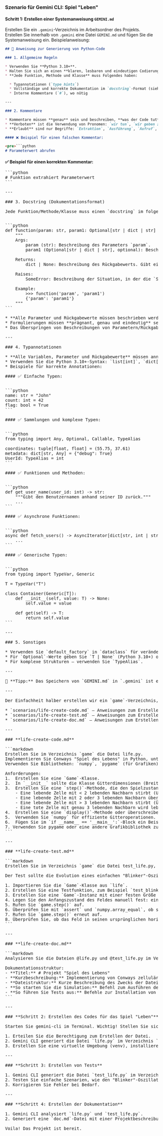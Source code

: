 ### **Szenario für Gemini CLI: Spiel "Leben"**

#### **Schritt 1: Erstellen einer Systemanweisung `GEMINI.md`**

Erstellen Sie ein `.gemini`-Verzeichnis im Arbeitsordner des Projekts. Erstellen Sie innerhalb von `.gemini` eine Datei `GEMINI.md` und fügen Sie die Systemanweisung ein. Beispielanweisung:

````markdown
## 📘 Anweisung zur Generierung von Python-Code

### 1. Allgemeine Regeln

* Verwenden Sie **Python 3.10+**.
* Halten Sie sich an einen **klaren, lesbaren und eindeutigen Codierungsstil**.
* **Jede Funktion, Methode und Klasse** muss Folgendes haben:

  * Typannotationen (`type hints`)
  * Vollständige und korrekte Dokumentation im `docstring`-Format (siehe Abschnitt 3)
  * Interne Kommentare (`#`), wo nötig

---

### 2. Kommentare

* Kommentare müssen **genau** sein und beschreiben, **was der Code tut**, nicht „was wir tun“.
* **Verboten** ist die Verwendung von Pronomen: `wir tun`, `wir geben zurück`, `wir senden`, `wir gehen` usw.
* **Erlaubt** sind nur Begriffe: `Extraktion`, `Ausführung`, `Aufruf`, `Ersetzung`, `Prüfung`, `Senden`, `Funktion führt aus`, `Funktion ändert Wert` usw.

#### ❌ Beispiel für einen falschen Kommentar:

<pre>```python
# Parameterwert abrufen
````

#### ✅ Beispiel für einen korrekten Kommentar:

<pre>```python
# Funktion extrahiert Parameterwert
```

---

### 3. Docstring (Dokumentationsformat)

Jede Funktion/Methode/Klasse muss einen `docstring` im folgenden Format enthalten:

<pre>```python
def function(param: str, param1: Optional[str | dict | str] = None) -> dict | None:
    """
    Args:
        param (str): Beschreibung des Parameters `param`.
        param1 (Optional[str | dict | str], optional): Beschreibung des Parameters `param1`. Standardwert `None`.

    Returns:
        dict | None: Beschreibung des Rückgabewerts. Gibt ein Wörterbuch oder `None` zurück.

    Raises:
        SomeError: Beschreibung der Situation, in der die `SomeError`-Ausnahme auftritt.

    Example:
        >>> function('param', 'param1')
        {'param': 'param1'}
    """
```

* **Alle Parameter und Rückgabewerte müssen beschrieben werden.**
* Formulierungen müssen **prägnant, genau und eindeutig** sein.
* Das Überspringen von Beschreibungen von Parametern/Rückgabewerten/Ausnahmen ist nicht zulässig.

---

### 4. Typannotationen

* **Alle Variablen, Parameter und Rückgabewerte** müssen annotiert werden.
* Verwenden Sie die Python 3.10+-Syntax: `list[int]`, `dict[str, Any]`, `str | None` usw.
* Beispiele für korrekte Annotationen:

#### ✅ Einfache Typen:

<pre>```python
name: str = "John"
count: int = 42
flag: bool = True
```

#### ✅ Sammlungen und komplexe Typen:

<pre>```python
from typing import Any, Optional, Callable, TypeAlias

coordinates: tuple[float, float] = (55.75, 37.61)
metadata: dict[str, Any] = {"debug": True}
UserId: TypeAlias = int
```

#### ✅ Funktionen und Methoden:

<pre>```python
def get_user_name(user_id: int) -> str:
    """Gibt den Benutzernamen anhand seiner ID zurück."""
    ...
```

#### ✅ Asynchrone Funktionen:

<pre>```python
async def fetch_users() -> AsyncIterator[dict[str, int | str]]:
    ...
```

#### ✅ Generische Typen:

<pre>```python
from typing import TypeVar, Generic

T = TypeVar("T")

class Container(Generic[T]):
    def __init__(self, value: T) -> None:
        self.value = value

    def get(self) -> T:
        return self.value
```

---

### 5. Sonstiges

* Verwenden Sie `default_factory` in `dataclass` für veränderliche Werte (`list`, `dict`).
* Für `Optional`-Werte geben Sie `T | None` (Python 3.10+) oder `Optional[T]` an.
* Für komplexe Strukturen — verwenden Sie `TypeAlias`.

---

📌 **Tipp:** Das Speichern von `GEMINI.md` in `.gemini` ist eine Standardpraxis für gemini-cli. Beim Generieren von Code sollten Sie immer Typannotationen und `docstring` einschließen und subjektive Formulierungen in Kommentaren vermeiden. Ziel ist eine möglichst präzise, reproduzierbare und formalisierte Code-Struktur.

---

Der Einfachheit halber erstellen wir ein `game`-Verzeichnis, in dem die Projektdateien gespeichert werden, und ein `scenarios`-Verzeichnis, in dem die Szenarien für Gemini CLI gespeichert werden:

* `scenarios/life-create-code.md` — Anweisungen zum Erstellen des Codes für das Spiel "Leben"
* `scenarios/life-create-test.md` — Anweisungen zum Erstellen von Tests
* `scenarios/life-create-doc.md` — Anweisungen zum Erstellen von Dokumentation

---

### **life-create-code.md**

```markdown
Erstellen Sie im Verzeichnis `game` die Datei life.py.
Implementieren Sie Conways "Spiel des Lebens" in Python, unter Verwendung eines objektorientierten Ansatzes.
Verwenden Sie Bibliotheken: `numpy`, `pygame` (für Grafiken).

Anforderungen:
1.  Erstellen Sie eine `Game`-Klasse.
2.  In `__init__` sollte die Klasse Gitterdimensionen (Breite, Höhe) annehmen und ein zufälliges Anfangsfeld erstellen.
3.  Erstellen Sie eine `step()`-Methode, die den Spielzustand um einen Schritt aktualisiert:
    - Eine lebende Zelle mit < 2 lebenden Nachbarn stirbt (Unterbevölkerung).
    - Eine lebende Zelle mit 2 oder 3 lebenden Nachbarn überlebt.
    - Eine lebende Zelle mit > 3 lebenden Nachbarn stirbt (Überbevölkerung).
    - Eine tote Zelle mit genau 3 lebenden Nachbarn wird lebendig (Reproduktion).
4.  Erstellen Sie eine `display()`-Methode oder überschreiben Sie `__str__`, um das Feld in der Konsole auszugeben ('■' für eine lebende Zelle, ' ' für eine tote).
5.  Verwenden Sie `numpy` für effiziente Gitteroperationen.
6.  Fügen Sie im `if __name__ == '__main__':`-Block ein Beispiel hinzu, das ein Spiel erstellt und die Simulation mit einer kleinen Verzögerung zwischen den Schritten ausführt.
7. Verwenden Sie pygame oder eine andere Grafikbibliothek zur Spielvisualisierung.
```

---

### **life-create-test.md**

```markdown
Erstellen Sie im Verzeichnis `game` die Datei test_life.py, unter Verwendung des Kontexts aus der Datei @life.py. Verwenden Sie das pytest-Framework.

Der Test sollte die Evolution eines einfachen "Blinker"-Oszillators überprüfen:

1. Importieren Sie die `Game`-Klasse aus `life`.
2. Erstellen Sie eine Testfunktion, zum Beispiel `test_blinker_oscillation`.
3. Erstellen Sie eine `Game`-Instanz mit einer festen Größe (z. B. 5x5).
4. Legen Sie den Anfangszustand des Feldes manuell fest: eine horizontale Linie aus drei lebenden Zellen in der Mitte.
5. Rufen Sie `game.step()` auf.
6. Überprüfen Sie mit `assert` und `numpy.array_equal`, ob sich das Feld in eine vertikale Linie aus drei Zellen geändert hat.
7. Rufen Sie `game.step()` erneut auf.
8. Überprüfen Sie, ob das Feld in seinen ursprünglichen horizontalen Zustand zurückgekehrt ist.
```

---

### **life-create-doc.md**

```markdown
Analysieren Sie die Dateien @life.py und @test_life.py im Verzeichnis `game` und erstellen Sie auf deren Grundlage eine Dokumentationsdatei doc.md.

Dokumentationsstruktur:
- **Titel:** # Projekt "Spiel des Lebens"
- **Kurzbeschreibung:** Implementierung von Conways zellulärem Automaten.
- **Dateistruktur:** Kurze Beschreibung des Zwecks der Dateien `life.py` und `test_life.py`.
- **So starten Sie die Simulation:** Befehl zum Ausführen der Hauptdatei (`python life.py`).
- **So führen Sie Tests aus:** Befehle zur Installation von Abhängigkeiten (`pip install pytest numpy`) und zum Ausführen von Tests (`pytest`).
```

---

### **Schritt 2: Erstellen des Codes für das Spiel "Leben"**

Starten Sie gemini-cli im Terminal. Wichtig! Stellen Sie sicher, dass Sie sich in dem Verzeichnis befinden, in dem sich `.gemini/GEMINI.md` befindet.

1. Erteilen Sie die Berechtigung zum Erstellen der Datei.
2. Gemini CLI generiert die Datei `life.py` im Verzeichnis `game`.
3. Erstellen Sie eine virtuelle Umgebung (venv), installieren Sie Abhängigkeiten und starten Sie das Spiel.

---

### **Schritt 3: Erstellen von Tests**

1. Gemini CLI generiert die Datei `test_life.py` im Verzeichnis `game`.
2. Testen Sie einfache Szenarien, wie den "Blinker"-Oszillator.
3. Korrigieren Sie Fehler bei Bedarf.

---

### **Schritt 4: Erstellen der Dokumentation**

1. Gemini CLI analysiert `life.py` und `test_life.py`.
2. Generiert eine `doc.md`-Datei mit einer Projektbeschreibung, Anweisungen zum Starten des Spiels und der Tests.

Voila! Das Projekt ist bereit.
